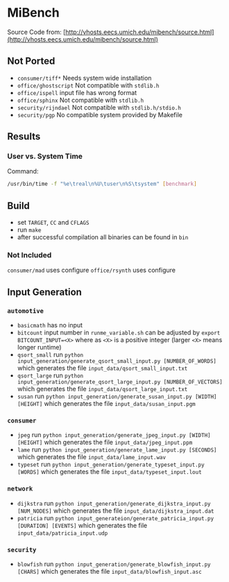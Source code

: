 # MiBench
Source Code from: [http://vhosts.eecs.umich.edu/mibench/source.html](http://vhosts.eecs.umich.edu/mibench/source.html)

## Not Ported
 * `consumer/tiff*` Needs system wide installation
 * `office/ghostscript` Not compatible with `stdlib.h`
 * `office/ispell` input file has wrong format 
 * `office/sphinx` Not compatible with `stdlib.h`
 * `security/rijndael` Not compatible with `stdlib.h/stdio.h` 
 * `security/pgp` No compatible system provided by Makefile 

## Results
### User vs. System Time
Command:
```bash
/usr/bin/time -f "%e\treal\n%U\tuser\n%S\tsystem" [benchmark]
```

## Build
* set `TARGET`, `CC` and `CFLAGS`
* run `make`
* after successful compilation all binaries can be found in `bin`

### Not Included
`consumer/mad` uses configure
`office/rsynth` uses configure

## Input Generation
### `automotive`
* `basicmath` has no input
* `bitcount` input number in `runme_variable.sh` can be adjusted by `export BITCOUNT_INPUT=<X>` where as `<X>` is a positive integer (larger `<X>` means longer runtime)
* `qsort_small` run `python input_generation/generate_qsort_small_input.py [NUMBER_OF_WORDS]` which generates the file `input_data/qsort_small_input.txt`
* `qsort_large` run `python input_generation/generate_qsort_large_input.py [NUMBER_OF_VECTORS]` which generates the file `input_data/qsort_large_input.txt`
* `susan` run `python input_generation/generate_susan_input.py [WIDTH] [HEIGHT]` which generates the file `input_data/susan_input.pgm`

### `consumer`
* `jpeg` run `python input_generation/generate_jpeg_input.py [WIDTH] [HEIGHT]`  which generates the file `input_data/jpeg_input.ppm`
* `lame` run `python input_generation/generate_lame_input.py [SECONDS]`  which generates the file `input_data/lame_input.wav`
* `typeset` run `python input_generation/generate_typeset_input.py [WORDS]`  which generates the file `input_data/typeset_input.lout`

### `network`
* `dijkstra` run `python input_generation/generate_dijkstra_input.py [NUM_NODES]` which generates the file `input_data/dijkstra_input.dat`
* `patricia` run `python input_generateion/generate_patricia_input.py [DURATION] [EVENTS]` which generates the file `input_data/patricia_input.udp`

### `security`
* `blowfish` run `python input_generation/generate_blowfish_input.py [CHARS]` which generates the file `input_data/blowfish_input.asc`

